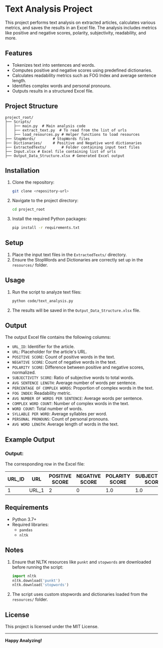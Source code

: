 # Text Analysis Project

This project performs text analysis on extracted articles, calculates various metrics, and saves the results in an Excel file. The analysis includes metrics like positive and negative scores, polarity, subjectivity, readability, and more.

## Features

- Tokenizes text into sentences and words.
- Computes positive and negative scores using predefined dictionaries.
- Calculates readability metrics such as FOG Index and average sentence length.
- Identifies complex words and personal pronouns.
- Outputs results in a structured Excel file.

## Project Structure

```
project_root/
├── Scripts/
│   ├── main.py  # Main analysis code
│   ├── extract_text.py  # To read from the list of urls
│   ├── load_resources.py # Helper functions to load resources
├── StopWords/        # StopWords files
├── Dictionaries/     # Positive and Negative word dictionaries 
├── ExtractedTexts/       # Folder containing input text files
├── Input.xlsx # Excel file containing list of urls
├── Output_Data_Structure.xlsx # Generated Excel output
```

## Installation

1. Clone the repository:
   ```bash
   git clone <repository-url>
   ```
2. Navigate to the project directory:
   ```bash
   cd project_root
   ```
3. Install the required Python packages:
   ```bash
   pip install -r requirements.txt
   ```

## Setup

1. Place the input text files in the `ExtractedTexts/` directory.
2. Ensure the StopWords and Dictionaries are correctly set up in the `resources/` folder.

## Usage

1. Run the script to analyze text files:
   ```bash
   python code/text_analysis.py
   ```
2. The results will be saved in the `Output_Data_Structure.xlsx` file.

## Output

The output Excel file contains the following columns:

- `URL_ID`: Identifier for the article.
- `URL`: Placeholder for the article's URL.
- `POSITIVE SCORE`: Count of positive words in the text.
- `NEGATIVE SCORE`: Count of negative words in the text.
- `POLARITY SCORE`: Difference between positive and negative scores, normalized.
- `SUBJECTIVITY SCORE`: Ratio of subjective words to total words.
- `AVG SENTENCE LENGTH`: Average number of words per sentence.
- `PERCENTAGE OF COMPLEX WORDS`: Proportion of complex words in the text.
- `FOG INDEX`: Readability metric.
- `AVG NUMBER OF WORDS PER SENTENCE`: Average words per sentence.
- `COMPLEX WORD COUNT`: Number of complex words in the text.
- `WORD COUNT`: Total number of words.
- `SYLLABLE PER WORD`: Average syllables per word.
- `PERSONAL PRONOUNS`: Count of personal pronouns.
- `AVG WORD LENGTH`: Average length of words in the text.

## Example Output

### Output:
The corresponding row in the Excel file:

| URL_ID | URL       | POSITIVE SCORE | NEGATIVE SCORE | POLARITY SCORE | SUBJECTIVITY SCORE | ... |
|--------|-----------|----------------|----------------|----------------|--------------------|-----|
| 1      | URL_1     | 2              | 0              | 1.0            | 1.0                | ... |

## Requirements

- Python 3.7+
- Required libraries:
  - `pandas`
  - `nltk`

## Notes

1. Ensure that NLTK resources like `punkt` and `stopwords` are downloaded before running the script:
   ```python
   import nltk
   nltk.download('punkt')
   nltk.download('stopwords')
   ```
2. The script uses custom stopwords and dictionaries loaded from the `resources/` folder.

## License

This project is licensed under the MIT License.

---

**Happy Analyzing!**
